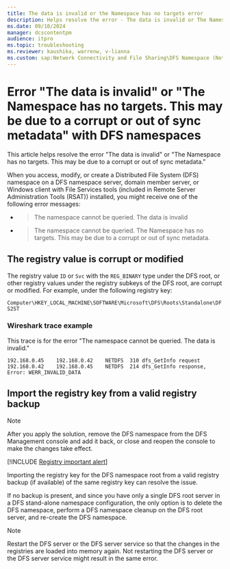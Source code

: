 ```yaml
---
title: The data is invalid or the Namespace has no targets error
description: Helps resolve the error - The data is invalid or The Namespace has no targets. This may be due to a corrupt or out of sync metadata.
ms.date: 09/10/2024
manager: dcscontentpm
audience: itpro
ms.topic: troubleshooting
ms.reviewer: kaushika, warrenw, v-lianna
ms.custom: sap:Network Connectivity and File Sharing\DFS Namespace (Not Replication), csstroubleshoot
---
```

# Error "The data is invalid" or "The Namespace has no targets. This may be due to a corrupt or out of sync metadata" with DFS namespaces

This article helps resolve the error "The data is invalid" or "The Namespace has no targets. This may be due to a corrupt or out of sync metadata."

When you access, modify, or create a Distributed File System (DFS) namespace on a DFS namespace server, domain member server, or Windows client with File Services tools (included in Remote Server Administration Tools (RSAT)) installed, you might receive one of the following error messages: 

- > The namespace cannot be queried. The data is invalid
- > The namespace cannot be queried. The Namespace has no targets. This may be due to a corrupt or out of sync metadata.

## The registry value is corrupt or modified

The registry value `ID` or `Svc` with the `REG_BINARY` type under the DFS root, or other registry values under the registry subkeys of the DFS root, are corrupt or modified. For example, under the following registry key:

`Computer\HKEY_LOCAL_MACHINE\SOFTWARE\Microsoft\DFS\Roots\Standalone\DFS2ST`

### Wireshark trace example

This trace is for the error "The namespace cannot be queried. The data is invalid."

```output
192.168.0.45	192.168.0.42	NETDFS	310	dfs_GetInfo request
192.168.0.42	192.168.0.45	NETDFS	214	dfs_GetInfo response, Error: WERR_INVALID_DATA
```

## Import the registry key from a valid registry backup

> [!NOTE]
> After you apply the solution, remove the DFS namespace from the DFS Management console and add it back, or close and reopen the console to make the changes take effect.

[!INCLUDE [Registry important alert](../../includes/registry-important-alert.md)]

Importing the registry key for the DFS namespace root from a valid registry backup (if available) of the same registry key can resolve the issue.

If no backup is present, and since you have only a single DFS root server in a DFS stand-alone namespace configuration, the only option is to delete the DFS namespace, perform a DFS namespace cleanup on the DFS root server, and re-create the DFS namespace.

> [!NOTE]
> Restart the DFS server or the DFS server service so that the changes in the registries are loaded into memory again. Not restarting the DFS server or the DFS server service might result in the same error.
